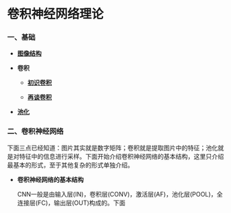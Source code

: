 # 卷积神经网络理论

### 一、基础

* **[图像结构](https://github.com/Anfany/Machine-Learning-for-Beginner-by-Python3/blob/master/CNN/fig.md)**


* **卷积**

    * **[初识卷积](https://github.com/Anfany/Machine-Learning-for-Beginner-by-Python3/blob/master/CNN/convolution.md)**

    * **[再谈卷积](https://github.com/Anfany/Machine-Learning-for-Beginner-by-Python3/blob/master/CNN/convolution2.md)**

* **[池化](https://github.com/Anfany/Machine-Learning-for-Beginner-by-Python3/blob/master/CNN/pooling.md)**

### 二、卷积神经网络

下面三点已经知道：图片其实就是数字矩阵；卷积就是提取图片中的特征；池化就是对特征中的信息进行采样。下面开始介绍卷积神经网络的基本结构，这里只介绍最基本的形式，至于其他复杂的形式单独介绍。


* **卷积神经网络的基本结构**

   CNN一般是由输入层(IN)，卷积层(CONV)，激活层(AF)，池化层(POOL)，全连接层(FC)，输出层(OUT)构成的。下面
   
   








